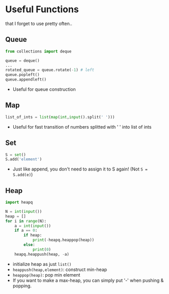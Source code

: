 # Useful Functions
that I forget to use pretty often..

## Queue
```Python
from collections import deque

queue = deque()
...
rotated_queue = queue.rotate(-1) # left
queue.popleft()
queue.appendleft()
```
- Useful for queue construction

## Map
```Python
list_of_ints = list(map(int,input().split(' ')))
```
- Useful for fast transition of numbers splitted with ' ' into list of ints

## Set
```Python
S = set()
S.add('element')
```
- Just like append, you don't need to assign it to S again! (Not `S = S.add(e)`)

## Heap
```Python
import heapq

N = int(input())
heap = []
for i in range(N):
    a = int(input())
    if a == 0:
        if heap:
            print(-heapq.heappop(heap))
        else:
            print(0)
    heapq.heappush(heap, -a)
```
- initialize heap as just `list()`
- `heappush(heap,element)`: construct min-heap
- `heappop(heap)`: pop min element
- If you want to make a max-heap, you can simply put '-' when pushing & popping.
